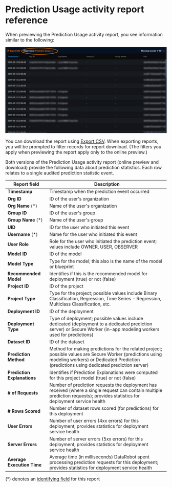 <a name="pred-usageactivity"></a>
Prediction Usage activity report reference
===============================================

When previewing the Prediction Usage activity report, you see information similar to the following:

![](images/useractivitymonitor-previewpred-report.png)

You can download the report using [Export CSV](monitoring-user-activity.md#exportcsv). When exporting reports, you will be prompted to filter records for report download. (The filters you apply when previewing the report apply only to the online preview.)

Both versions of the Prediction Usage activity report (online preview and download) provide the following data about prediction statistics. Each row relates to a single audited prediction statistic event.

Report field | Description
------ | -----------
**Timestamp** | Timestamp when the prediction event occurred
**Org ID** | ID of the user's organization
**Org Name** (\*) |  Name of the user's organization
**Group ID** | ID of the user's group
**Group Name** (\*) | Name of the user's group
**UID** | ID for the user who initiated this event
**Username** (\*) | Name for the user who initiated this event
**User Role** | Role for the user who initiated the prediction event; values include OWNER, USER, OBSERVER
**Model ID** | ID of the model
**Model Type** | Type for the model; this also is the name of the model or blueprint
**Recommended Model** | Identifies if this is the recommended model for deployment (true) or not (false)
**Project ID** | ID of the project
**Project Type** | Type for the project; possible values include Binary Classification, Regression, Time Series - Regression, Multiclass Classification, etc.
**Deployment ID** | ID of the deployment
**Deployment Type** | Type of deployment; possible values include dedicated (deployment to a dedicated prediction server) or Secure Worker (in-app modeling workers used for predictions)
**Dataset ID** | ID of the dataset
**Prediction Method** | Method for making predictions for the related project; possible values are Secure Worker (predictions using modeling workers) or Dedicated Prediction (predictions using dedicated prediction server)
**Prediction Explanations** | Identifies if Prediction Explanations were computed for this project model (true) or not (false)
**# of Requests** | Number of prediction requests the deployment has received (where a single request can contain multiple prediction requests); provides statistics for deployment service health
**# Rows Scored** | Number of dataset rows scored (for predictions) for this deployment
**User Errors** | Number of user errors (4xx errors) for this deployment; provides statistics for deployment service health
**Server Errors** | Number of server errors (5xx errors) for this deployment; provides statistics for deployment service health
**Average Execution Time** | Average time (in milliseconds) DataRobot spent processing prediction requests for this deployment; provides statistics for deployment service health

(\*) denotes an [identifying field](monitoring-user-activity.md#sensitive) for this report
